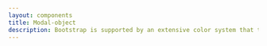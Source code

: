 ```yaml
---
layout: components
title: Modal-object
description: Bootstrap is supported by an extensive color system that themes our styles and components. This enables more comprehensive customization and extension for any project. 
---
```

